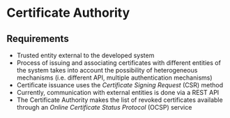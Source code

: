 # Certificate Authority
## Requirements
- Trusted entity external to the developed system
- Process of issuing and associating certificates with different entities of the system takes into account the possibility of heterogeneous mechanisms (i.e. different API, multiple authentication mechanisms)
- Certificate issuance uses the *Certificate Signing Request* (CSR) method
- Currently, communication with external entities is done via a REST API
- The Certificate Authority makes the list of revoked certificates available through an *Online Certificate Status Protocol* (OCSP) service